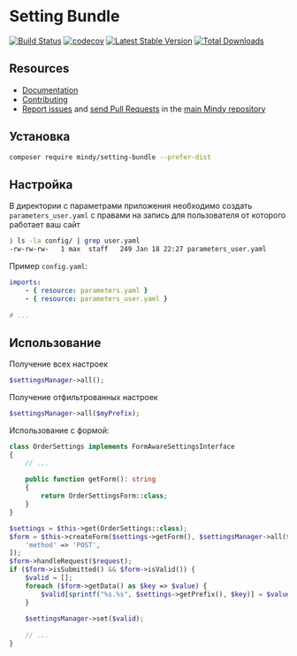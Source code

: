 # Setting Bundle

[![Build Status](https://travis-ci.org/MindyPHP/SettingBundle.svg?branch=master)](https://travis-ci.org/MindyPHP/SettingBundle)
[![codecov](https://codecov.io/gh/MindyPHP/SettingBundle/branch/master/graph/badge.svg)](https://codecov.io/gh/MindyPHP/SettingBundle)
[![Latest Stable Version](https://poser.pugx.org/mindy/setting-bundle/v/stable.svg)](https://packagist.org/packages/mindy/setting-bundle)
[![Total Downloads](https://poser.pugx.org/mindy/setting-bundle/downloads.svg)](https://packagist.org/packages/mindy/setting-bundle)

Resources
---------

  * [Documentation](https://mindy-cms.com/doc/current/bundles/user/index.html)
  * [Contributing](https://mindy-cms.com/doc/current/contributing/index.html)
  * [Report issues](https://github.com/MindyPHP/mindy/issues) and
    [send Pull Requests](https://github.com/MindyPHP/mindy/pulls)
    in the [main Mindy repository](https://github.com/MindyPHP/mindy)

## Установка

```bash
composer require mindy/setting-bundle --prefer-dist
```

## Настройка

В директории с параметрами приложения необходимо 
создать `parameters_user.yaml` с правами на запись для пользователя от которого
работает ваш сайт

```bash
⟩ ls -la config/ | grep user.yaml
-rw-rw-rw-   1 max  staff   249 Jan 18 22:27 parameters_user.yaml
```

Пример `config.yaml`:

```yaml
imports:
    - { resource: parameters.yaml }
    - { resource: parameters_user.yaml }
    
# ...
```

## Использование

Получение всех настроек

```php
$settingsManager->all();
```

Получение отфильтрованных настроек

```php
$settingsManager->all($myPrefix);
```

Использование с формой:

```php
class OrderSettings implements FormAwareSettingsInterface
{
    // ...
    
    public function getForm(): string
    {
        return OrderSettingsForm::class;
    }
}
```

```php
$settings = $this->get(OrderSettings::class);
$form = $this->createForm($settings->getForm(), $settingsManager->all($settings->getPrefix()), [
    'method' => 'POST',
]);
$form->handleRequest($request);
if ($form->isSubmitted() && $form->isValid()) {
    $valid = [];
    foreach ($form->getData() as $key => $value) {
        $valid[sprintf("%s.%s", $settings->getPrefix(), $key)] = $value;
    }
    
    $settingsManager->set($valid);
    
    // ...
}
```
